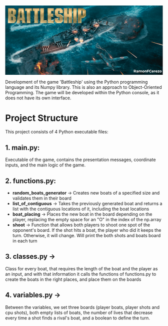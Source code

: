 <p align="center">
  <img src="https://github.com/RamonFCerezo/Battleship/blob/main/img/Battleship.png" alt="Battleship game screenshot" style="display: block; margin: auto;">
</p>

<p>Development of the game 'Battleship' using the Python programming language and its Numpy library. This is also an approach to Object-Oriented Programming. The game will be developed within the Python console, as it does not have its own interface.</p>

<h1>Project Structure</h1>
<p>This project consists of 4 Python executable files:</p>

<h2>1. main.py:</h2> 
<p>Executable of the game, contains the presentation messages, coordinate inputs, and the main logic of the game.</p>

<h2>2. functions.py:</h2>
  <ul>
    <li><strong>random_boats_generator</strong> &#8594; Creates new boats of a specified size and validates them in their board</li>
    <li><strong>list_of_contiguous</strong> &#8594; Takes the previously generated boat and returns a list with the contiguous locations of it, including the boat locations</li>
    <li><strong>boat_placing</strong> &#8594; Places the new boat in the board depending on the player, replacing the empty space for an "O" in the index of the np.array</li>
    <li><strong>shoot</strong> &#8594; Function that allows both players to shoot one spot of the opponent's board. If the shot hits a boat, the player who did it keeps the turn. Otherwise, it will change. Will print the both shots and boats board in each turn</li>
  </ul>
  <h2><strong>3. classes.py &#8594; </strong></h2> Class for every boat, that requires the length of the boat and the player as an input, and with that information it calls the functions of functions.py to create the boats in the right places, and place them on the boards
  <h2><strong>4. variables.py &#8594; </strong></h2> Between the variables, we set three boards (player boats, player shots and cpu shots), both empty lists of boats, the number of lives that decrease every time a shot finds a rival's boat, and a boolean to define the turn.
